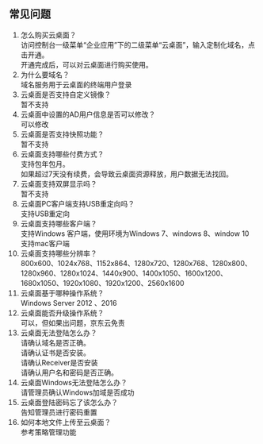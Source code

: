 ## 常见问题
1.	怎么购买云桌面？</br>
访问控制台一级菜单“企业应用”下的二级菜单“云桌面”，输入定制化域名，点击开通。</br>
开通完成后，可以对云桌面进行购买使用。</br>
2.	为什么要域名？</br>
域名服务用于云桌面的终端用户登录
3. 云桌面是否支持自定义镜像？</br>
暂不支持
4. 云桌面中设置的AD用户信息是否可以修改？</br>
可以修改
5. 云桌面是否支持快照功能？</br>
暂不支持
6. 云桌面支持哪些付费方式？</br>
支持包年包月。</br>如果超过7天没有续费，会导致云桌面资源释放，用户数据无法找回。
7. 云桌面支持双屏显示吗？</br>
暂不支持
8. 云桌面PC客户端支持USB重定向吗？</br>
支持USB重定向
9. 云桌面支持哪些客户端？</br>
支持Windows 客户端，使用环境为Windows 7、windows 8、window 10</br>
支持mac客户端
10. 云桌面支持哪些分辨率？</br>
800x600、1024x768、1152x864、1280x720、1280x768、1280x800、1280x960、1280x1024、1440x900、1400x1050、1600x1200、1680x1050、1920x1080、1920x1200、2560x1600
11. 云桌面基于哪种操作系统？</br>
Windows Server 2012 、2016
12. 云桌面能否升级操作系统？</br>
可以，但如果出问题，京东云免责
13. 云桌面无法登陆怎么办？</br>
请确认域名是否正确。</br>
请确认证书是否安装。</br>
请确认Receiver是否安装</br>
请确认用户名和密码是否正确。</br>
14. 云桌面Windows无法登陆怎么办？</br>
请管理员确认Windows加域是否成功
15. 云桌面登陆密码忘了该怎么办？</br>
告知管理员进行密码重置
16. 如何本地文件上传至云桌面？</br>
参考策略管理功能

